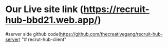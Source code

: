 # Our Live site link (https://recruit-hub-bbd21.web.app/)

#server side github code(https://github.com/thecreativegang/recruit-hub-server)
"# recrut-hub-client" 
